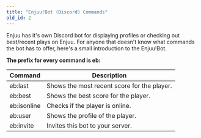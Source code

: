 ```yaml
---
title: "Enjuu!Bot (Discord) Commands"
old_id: 2
---
```

Enjuu has it's own Discord bot for displaying profiles or checking out best/recent plays on Enjuu. For anyone that doesn't know what commands the bot has to offer, here's a small introduction to the Enjuu!Bot.

__The prefix for every command is eb:__

Command | Description
------------ | -------------
eb:last <Player> | Shows the most recent score for the player.
eb:best <Player> | Shows the best score for the player.
eb:isonline <Player> | Checks if the player is online.
eb:user <Player> | Shows the profile of the player.
eb:invite <Player> | Invites this bot to your server.

